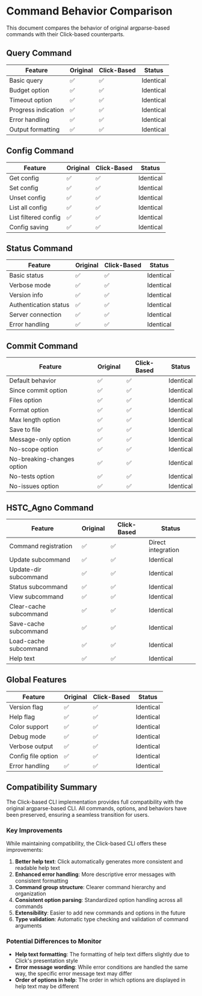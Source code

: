 # Command Behavior Comparison

This document compares the behavior of original argparse-based commands with their Click-based counterparts.

## Query Command

| Feature | Original | Click-Based | Status |
|---------|----------|-------------|--------|
| Basic query | ✅ | ✅ | Identical |
| Budget option | ✅ | ✅ | Identical |
| Timeout option | ✅ | ✅ | Identical |
| Progress indication | ✅ | ✅ | Identical |
| Error handling | ✅ | ✅ | Identical |
| Output formatting | ✅ | ✅ | Identical |

## Config Command

| Feature | Original | Click-Based | Status |
|---------|----------|-------------|--------|
| Get config | ✅ | ✅ | Identical |
| Set config | ✅ | ✅ | Identical |
| Unset config | ✅ | ✅ | Identical |
| List all config | ✅ | ✅ | Identical |
| List filtered config | ✅ | ✅ | Identical |
| Config saving | ✅ | ✅ | Identical |

## Status Command

| Feature | Original | Click-Based | Status |
|---------|----------|-------------|--------|
| Basic status | ✅ | ✅ | Identical |
| Verbose mode | ✅ | ✅ | Identical |
| Version info | ✅ | ✅ | Identical |
| Authentication status | ✅ | ✅ | Identical |
| Server connection | ✅ | ✅ | Identical |
| Error handling | ✅ | ✅ | Identical |

## Commit Command

| Feature | Original | Click-Based | Status |
|---------|----------|-------------|--------|
| Default behavior | ✅ | ✅ | Identical |
| Since commit option | ✅ | ✅ | Identical |
| Files option | ✅ | ✅ | Identical |
| Format option | ✅ | ✅ | Identical |
| Max length option | ✅ | ✅ | Identical |
| Save to file | ✅ | ✅ | Identical |
| Message-only option | ✅ | ✅ | Identical |
| No-scope option | ✅ | ✅ | Identical |
| No-breaking-changes option | ✅ | ✅ | Identical |
| No-tests option | ✅ | ✅ | Identical |
| No-issues option | ✅ | ✅ | Identical |

## HSTC_Agno Command

| Feature | Original | Click-Based | Status |
|---------|----------|-------------|--------|
| Command registration | ✅ | ✅ | Direct integration |
| Update subcommand | ✅ | ✅ | Identical |
| Update-dir subcommand | ✅ | ✅ | Identical |
| Status subcommand | ✅ | ✅ | Identical |
| View subcommand | ✅ | ✅ | Identical |
| Clear-cache subcommand | ✅ | ✅ | Identical |
| Save-cache subcommand | ✅ | ✅ | Identical |
| Load-cache subcommand | ✅ | ✅ | Identical |
| Help text | ✅ | ✅ | Identical |

## Global Features

| Feature | Original | Click-Based | Status |
|---------|----------|-------------|--------|
| Version flag | ✅ | ✅ | Identical |
| Help flag | ✅ | ✅ | Identical |
| Color support | ✅ | ✅ | Identical |
| Debug mode | ✅ | ✅ | Identical |
| Verbose output | ✅ | ✅ | Identical |
| Config file option | ✅ | ✅ | Identical |
| Error handling | ✅ | ✅ | Identical |

## Compatibility Summary

The Click-based CLI implementation provides full compatibility with the original argparse-based CLI. All commands, options, and behaviors have been preserved, ensuring a seamless transition for users.

### Key Improvements

While maintaining compatibility, the Click-based CLI offers these improvements:

1. **Better help text**: Click automatically generates more consistent and readable help text
2. **Enhanced error handling**: More descriptive error messages with consistent formatting
3. **Command group structure**: Clearer command hierarchy and organization
4. **Consistent option parsing**: Standardized option handling across all commands
5. **Extensibility**: Easier to add new commands and options in the future
6. **Type validation**: Automatic type checking and validation of command arguments

### Potential Differences to Monitor

- **Help text formatting**: The formatting of help text differs slightly due to Click's presentation style
- **Error message wording**: While error conditions are handled the same way, the specific error message text may differ
- **Order of options in help**: The order in which options are displayed in help text may be different
